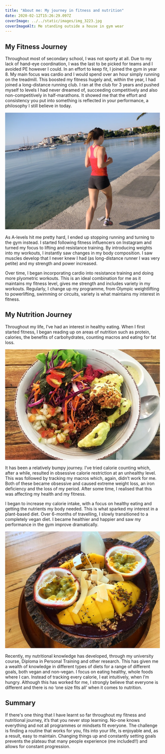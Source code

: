 ```yaml
---
title: "About me: My journey in fitness and nutrition"
date: 2020-02-12T15:26:29.097Z
coverImage: ../../static/images/img_3223.jpg
coverImageAlt: Me standing outside a house in gym wear
---
```

## **My Fitness Journey**

Throughout most of secondary school, I was not sporty at all. Due to my lack of hand-eye coordination, I was the last to be picked for teams and I avoided PE however I could. In an effort to keep fit, I joined the gym in year 8. My main focus was cardio and I would spend over an hour simply running on the treadmill. This boosted my fitness hugely and, within the year, I had joined a long-distance running club. I ran at the club for 3 years and pushed myself to levels I had never dreamed of, succeeding competitively and also non-competitively in half-marathons. It showed me that the effort and consistency you put into something is reflected in your performance, a philosophy I still believe in today.

![](../../static/images/1_ebtgzjjff1olnds-l3idhw.jpeg)

As A-levels hit me pretty hard, I ended up stopping running and turning to the gym instead. I started following fitness influencers on Instagram and turned my focus to lifting and resistance training. By introducing weights into my workouts, I instantly saw changes in my body composition. I saw muscles develop that I never knew I had (as long-distance runner I was very petite) and my strength and power increased.

Over time, I began incorporating cardio into resistance training and doing more plyometric workouts. This is an ideal combination for me as it maintains my fitness level, gives me strength and includes variety in my workouts. Regularly, I change up my programme, from Olympic weightlifting to powerlifting, swimming or circuits, variety is what maintains my interest in fitness.

## **My Nutrition Journey**

Throughout my life, I’ve had an interest in healthy eating. When I first started fitness, I began reading up on areas of nutrition such as protein, calories, the benefits of carbohydrates, counting macros and eating for fat loss.

![](../../static/images/1__k5z8xybwu18byhmx0d5fq.jpeg)

It has been a relatively bumpy journey. I’ve tried calorie counting which, after a while, resulted in obsessive calorie restriction at an unhealthy level. This was followed by tracking my macros which, again, didn’t work for me. Both of these became obsessive and caused extreme weight loss, an iron deficiency and the loss of my period. After some time, I realised that this was affecting my health and my fitness.

I began to increase my calorie intake, with a focus on healthy eating and getting the nutrients my body needed. This is what sparked my interest in a plant-based diet. Over 6-months of travelling, I slowly transitioned to a completely vegan diet. I became healthier and happier and saw my performance in the gym improve dramatically.

![](../../static/images/1_yut8czow01alcvlfdlxirq.jpeg)

Recently, my nutritional knowledge has developed, through my university course, Diploma in Personal Training and other research. This has given me a wealth of knowledge in different types of diets for a range of different goals, both vegan and non-vegan. I focus on eating healthy, whole foods where I can. Instead of tracking every calorie, I eat intuitively, when I’m hungry. Although this has worked for me, I strongly believe that everyone is different and there is no ‘one size fits all’ when it comes to nutrition.

## **Summary**

If there's one thing that I have learnt so far throughout my fitness and nutritional journey, it’s that you never stop learning. No-one knows everything and not all programmes or mindsets fit everyone. The challenge is finding a routine that works for you, fits into your life, is enjoyable and, as a result, easy to maintain. Changing things up and constantly setting goals prevents the plateau that many people experience (me included!!) and allows for constant progression.